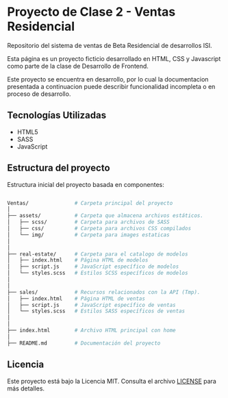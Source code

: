 # Proyecto de Clase 2 - Ventas Residencial

Repositorio del sistema de ventas de Beta Residencial de desarrollos ISI.

Esta página es un proyecto ficticio desarrollado en HTML, CSS y Javascript como parte de la clase de Desarrollo de Frontend.

Este proyecto se encuentra en desarrollo, por lo cual la documentacion presentada a continuacion puede describir funcionalidad incompleta o en proceso de desarrollo.

## Tecnologías Utilizadas

- HTML5
- SASS
- JavaScript

## Estructura del proyecto

Estructura inicial del proyecto basada en componentes:

```bash

Ventas/               # Carpeta principal del proyecto
│
├── assets/           # Carpeta que almacena archivos estáticos.
│   ├── scss/         # Carpeta para archivos de SASS
│   ├── css/          # Carpeta para archivos CSS compilados
│   └── img/          # Carpeta para images estaticas
│
│
├── real-estate/      # Carpeta para el catalogo de modelos
│   ├── index.html    # Página HTML de modelos
│   ├── script.js     # JavaScript específico de modelos
│   └── styles.scss   # Estilos SCSS específicos de modelos
│
│
├── sales/            # Recursos relacionados con la API (Tmp).
│   ├── index.html    # Página HTML de ventas
│   ├── script.js     # JavaScript específico de ventas
│   └── styles.scss   # Estilos SASS específicos de ventas
│
│
├── index.html        # Archivo HTML principal con home
│
├── README.md         # Documentación del proyecto

```

## Licencia

Este proyecto está bajo la Licencia MIT. Consulta el archivo [LICENSE](LICENSE) para más detalles.
